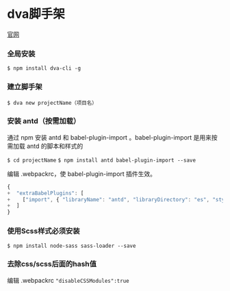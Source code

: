 # dva脚手架
[官网](https://dvajs.com/)

### 全局安装
`$ npm install dva-cli -g`

### 建立脚手架
`$ dva new projectName（项目名）`

### 安装 antd（按需加载）
通过 npm 安装 antd 和 babel-plugin-import 。babel-plugin-import 是用来按需加载 antd 的脚本和样式的

`$ cd projectName`
`$ npm install antd babel-plugin-import --save`

编辑 .webpackrc，使 babel-plugin-import 插件生效。

```js
{
+  "extraBabelPlugins": [
+    ["import", { "libraryName": "antd", "libraryDirectory": "es", "style": "css" }]
+  ]
}
```

### 使用Scss样式必须安装
```
$ npm install node-sass sass-loader --save
```

### 去除css/scss后面的hash值
编辑 .webpackrc
`"disableCSSModules":true`
